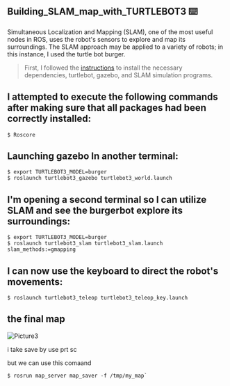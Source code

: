 Building_SLAM_map_with_TURTLEBOT3 :keyboard:
-----------------------------------------------

Simultaneous Localization and Mapping (SLAM), one of the most useful nodes in ROS, uses the robot's sensors to explore and map its surroundings.
The SLAM approach may be applied to a variety of robots; in this instance, I used the turtle bot burger.

>First, I followed the  [instructions](https://emanual.robotis.com/docs/en/platform/turtlebot3/overview/#overview) to install 
>the necessary dependencies, turtlebot, gazebo, and SLAM simulation programs.

I attempted to execute the following commands after making sure that all packages had been correctly installed:
---------------------

~~~
$ Roscore
~~~

Launching gazebo In another terminal:
-----------------------------
~~~
$ export TURTLEBOT3_MODEL=burger
$ roslaunch turtlebot3_gazebo turtlebot3_world.launch
~~~
 

I'm opening a second terminal so I can utilize SLAM and see the burgerbot explore its surroundings:
-----------

~~~
$ export TURTLEBOT3_MODEL=burger
$ roslaunch turtlebot3_slam turtlebot3_slam.launch slam_methods:=gmapping
~~~

I can now use the keyboard to direct the robot's movements:
---------

~~~
$ roslaunch turtlebot3_teleop turtlebot3_teleop_key.launch

~~~

the final map
-----
![Picture3](https://user-images.githubusercontent.com/70041510/186393493-bf735eef-3f0c-4c4a-9705-9642dbc0ea72.png)

i take save by use prt sc 

but we can use this comaand 
~~~
$ rosrun map_server map_saver -f /tmp/my_map`

~~~
